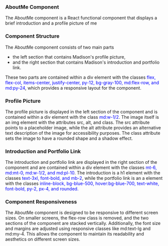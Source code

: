### AboutMe Component

The AboutMe component is a React functional component that displays a brief introduction and a profile picture of me

### Component Structure

The AboutMe component consists of two main parts

- the left section that contains Madison's profile picture,
- and the right section that contains Madison's introduction and portfolio link.

These two parts are contained within a div element with the classes <span style="color: blue;">flex, flex-col, items-center, justify-center, py-12, bg-gray-100, md:flex-row, and md:py-24</span>, which provides a responsive layout for the component.

### Profile Picture

The profile picture is displayed in the left section of the component and is contained within a div element with the class <span style="color: blue;">md:w-1/2</span>. The image itself is an img element with the attributes src, alt, and class. The src attribute points to a placeholder image, while the alt attribute provides an alternative text description of the image for accessibility purposes. The class attribute sets the image to have a rounded shape and a shadow effect.

### Introduction and Portfolio Link

The introduction and portfolio link are displayed in the right section of the component and are contained within a div element with the classes <span style="color: blue;">mt-6, md:mt-0, md:w-1/2, and md:pl-10</span>. The introduction is a h1 element with the classes <span style="color: blue;">text-3xl, font-bold, and mb-2</span>, while the portfolio link is an a element with the classes <span style="color: blue;">inline-block, bg-blue-500, hover:bg-blue-700, text-white, font-bold, py-2, px-4, and rounded.</span>

### Component Responsiveness

The AboutMe component is designed to be responsive to different screen sizes. On smaller screens, the flex-row class is removed, and the two sections of the component are stacked vertically. Additionally, the font size and margins are adjusted using responsive classes like md:text-lg and md:my-4. This allows the component to maintain its readability and aesthetics on different screen sizes.
